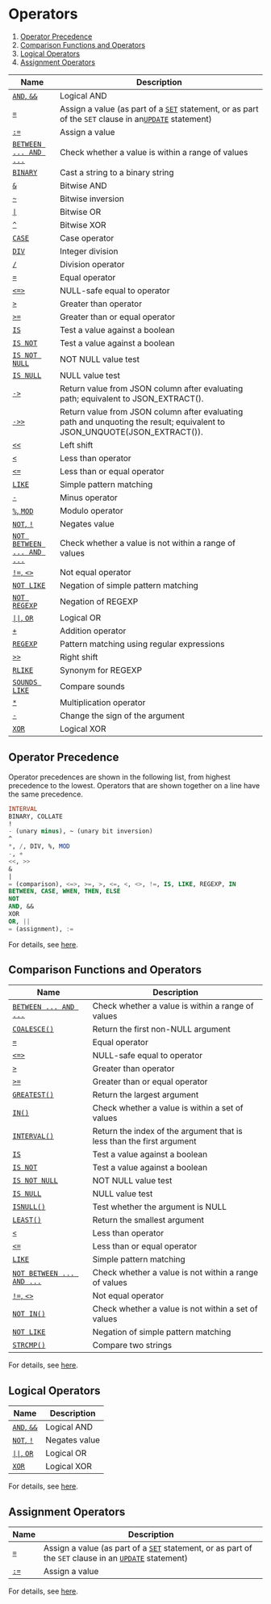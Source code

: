 # Operators

1. [Operator Precedence](#Operator-Precedence)
2. [Comparison Functions and Operators](#Comparison-Functions-and-Operators)
3. [Logical Operators](#Comparison-Functions-and-Operators)
4. [Assignment Operators](#Comparison-Functions-and-Operators)

| Name                                     | Description                              |
| ---------------------------------------- | ---------------------------------------- |
| [`AND`, `&&`](https://dev.mysql.com/doc/refman/5.7/en/logical-operators.html#operator_and) | Logical AND                              |
| [`=`](https://dev.mysql.com/doc/refman/5.7/en/assignment-operators.html#operator_assign-equal) | Assign a value (as part of a [`SET`](https://dev.mysql.com/doc/refman/5.7/en/set-variable.html) statement, or as part of the `SET` clause in an[`UPDATE`](https://dev.mysql.com/doc/refman/5.7/en/update.html) statement) |
| [`:=`](https://dev.mysql.com/doc/refman/5.7/en/assignment-operators.html#operator_assign-value) | Assign a value                           |
| [`BETWEEN ... AND ...`](https://dev.mysql.com/doc/refman/5.7/en/comparison-operators.html#operator_between) | Check whether a value is within a range of values |
| [`BINARY`](https://dev.mysql.com/doc/refman/5.7/en/cast-functions.html#operator_binary) | Cast a string to a binary string         |
| [`&`](https://dev.mysql.com/doc/refman/5.7/en/bit-functions.html#operator_bitwise-and) | Bitwise AND                              |
| [`~`](https://dev.mysql.com/doc/refman/5.7/en/bit-functions.html#operator_bitwise-invert) | Bitwise inversion                        |
| [`\|`](https://dev.mysql.com/doc/refman/5.7/en/bit-functions.html#operator_bitwise-or) | Bitwise OR                               |
| [`^`](https://dev.mysql.com/doc/refman/5.7/en/bit-functions.html#operator_bitwise-xor) | Bitwise XOR                              |
| [`CASE`](https://dev.mysql.com/doc/refman/5.7/en/control-flow-functions.html#operator_case) | Case operator                            |
| [`DIV`](https://dev.mysql.com/doc/refman/5.7/en/arithmetic-functions.html#operator_div) | Integer division                         |
| [`/`](https://dev.mysql.com/doc/refman/5.7/en/arithmetic-functions.html#operator_divide) | Division operator                        |
| [`=`](https://dev.mysql.com/doc/refman/5.7/en/comparison-operators.html#operator_equal) | Equal operator                           |
| [`<=>`](https://dev.mysql.com/doc/refman/5.7/en/comparison-operators.html#operator_equal-to) | NULL-safe equal to operator              |
| [`>`](https://dev.mysql.com/doc/refman/5.7/en/comparison-operators.html#operator_greater-than) | Greater than operator                    |
| [`>=`](https://dev.mysql.com/doc/refman/5.7/en/comparison-operators.html#operator_greater-than-or-equal) | Greater than or equal operator           |
| [`IS`](https://dev.mysql.com/doc/refman/5.7/en/comparison-operators.html#operator_is) | Test a value against a boolean           |
| [`IS NOT`](https://dev.mysql.com/doc/refman/5.7/en/comparison-operators.html#operator_is-not) | Test a value against a boolean           |
| [`IS NOT NULL`](https://dev.mysql.com/doc/refman/5.7/en/comparison-operators.html#operator_is-not-null) | NOT NULL value test                      |
| [`IS NULL`](https://dev.mysql.com/doc/refman/5.7/en/comparison-operators.html#operator_is-null) | NULL value test                          |
| [`->`](https://dev.mysql.com/doc/refman/5.7/en/json-search-functions.html#operator_json-column-path) | Return value from JSON column after evaluating path; equivalent to JSON_EXTRACT(). |
| [`->>`](https://dev.mysql.com/doc/refman/5.7/en/json-search-functions.html#operator_json-inline-path) | Return value from JSON column after evaluating path and unquoting the result; equivalent to JSON_UNQUOTE(JSON_EXTRACT()). |
| [`<<`](https://dev.mysql.com/doc/refman/5.7/en/bit-functions.html#operator_left-shift) | Left shift                               |
| [`<`](https://dev.mysql.com/doc/refman/5.7/en/comparison-operators.html#operator_less-than) | Less than operator                       |
| [`<=`](https://dev.mysql.com/doc/refman/5.7/en/comparison-operators.html#operator_less-than-or-equal) | Less than or equal operator              |
| [`LIKE`](https://dev.mysql.com/doc/refman/5.7/en/string-comparison-functions.html#operator_like) | Simple pattern matching                  |
| [`-`](https://dev.mysql.com/doc/refman/5.7/en/arithmetic-functions.html#operator_minus) | Minus operator                           |
| [`%`, `MOD`](https://dev.mysql.com/doc/refman/5.7/en/arithmetic-functions.html#operator_mod) | Modulo operator                          |
| [`NOT`, `!`](https://dev.mysql.com/doc/refman/5.7/en/logical-operators.html#operator_not) | Negates value                            |
| [`NOT BETWEEN ... AND ...`](https://dev.mysql.com/doc/refman/5.7/en/comparison-operators.html#operator_not-between) | Check whether a value is not within a range of values |
| [`!=`, `<>`](https://dev.mysql.com/doc/refman/5.7/en/comparison-operators.html#operator_not-equal) | Not equal operator                       |
| [`NOT LIKE`](https://dev.mysql.com/doc/refman/5.7/en/string-comparison-functions.html#operator_not-like) | Negation of simple pattern matching      |
| [`NOT REGEXP`](https://dev.mysql.com/doc/refman/5.7/en/regexp.html#operator_not-regexp) | Negation of REGEXP                       |
| [`\|\|`, `OR`](https://dev.mysql.com/doc/refman/5.7/en/logical-operators.html#operator_or) | Logical OR                               |
| [`+`](https://dev.mysql.com/doc/refman/5.7/en/arithmetic-functions.html#operator_plus) | Addition operator                        |
| [`REGEXP`](https://dev.mysql.com/doc/refman/5.7/en/regexp.html#operator_regexp) | Pattern matching using regular expressions |
| [`>>`](https://dev.mysql.com/doc/refman/5.7/en/bit-functions.html#operator_right-shift) | Right shift                              |
| [`RLIKE`](https://dev.mysql.com/doc/refman/5.7/en/regexp.html#operator_regexp) | Synonym for REGEXP                       |
| [`SOUNDS LIKE`](https://dev.mysql.com/doc/refman/5.7/en/string-functions.html#operator_sounds-like) | Compare sounds                           |
| [`*`](https://dev.mysql.com/doc/refman/5.7/en/arithmetic-functions.html#operator_times) | Multiplication operator                  |
| [`-`](https://dev.mysql.com/doc/refman/5.7/en/arithmetic-functions.html#operator_unary-minus) | Change the sign of the argument          |
| [`XOR`](https://dev.mysql.com/doc/refman/5.7/en/logical-operators.html#operator_xor) | Logical XOR                              |

## Operator Precedence

Operator precedences are shown in the following list, from highest precedence to the lowest. Operators that are shown together on a line have the same precedence.

``` sql
INTERVAL
BINARY, COLLATE
!
- (unary minus), ~ (unary bit inversion)
^
*, /, DIV, %, MOD
-, +
<<, >>
&
|
= (comparison), <=>, >=, >, <=, <, <>, !=, IS, LIKE, REGEXP, IN
BETWEEN, CASE, WHEN, THEN, ELSE
NOT
AND, &&
XOR
OR, ||
= (assignment), :=
```

For details, see [here](https://dev.mysql.com/doc/refman/5.7/en/operator-precedence.html).

## Comparison Functions and Operators

| Name                                     | Description                              |
| ---------------------------------------- | ---------------------------------------- |
| [`BETWEEN ... AND ...`](https://dev.mysql.com/doc/refman/5.7/en/comparison-operators.html#operator_between) | Check whether a value is within a range of values |
| [`COALESCE()`](https://dev.mysql.com/doc/refman/5.7/en/comparison-operators.html#function_coalesce) | Return the first non-NULL argument       |
| [`=`](https://dev.mysql.com/doc/refman/5.7/en/comparison-operators.html#operator_equal) | Equal operator                           |
| [`<=>`](https://dev.mysql.com/doc/refman/5.7/en/comparison-operators.html#operator_equal-to) | NULL-safe equal to operator              |
| [`>`](https://dev.mysql.com/doc/refman/5.7/en/comparison-operators.html#operator_greater-than) | Greater than operator                    |
| [`>=`](https://dev.mysql.com/doc/refman/5.7/en/comparison-operators.html#operator_greater-than-or-equal) | Greater than or equal operator           |
| [`GREATEST()`](https://dev.mysql.com/doc/refman/5.7/en/comparison-operators.html#function_greatest) | Return the largest argument              |
| [`IN()`](https://dev.mysql.com/doc/refman/5.7/en/comparison-operators.html#function_in) | Check whether a value is within a set of values |
| [`INTERVAL()`](https://dev.mysql.com/doc/refman/5.7/en/comparison-operators.html#function_interval) | Return the index of the argument that is less than the first argument |
| [`IS`](https://dev.mysql.com/doc/refman/5.7/en/comparison-operators.html#operator_is) | Test a value against a boolean           |
| [`IS NOT`](https://dev.mysql.com/doc/refman/5.7/en/comparison-operators.html#operator_is-not) | Test a value against a boolean           |
| [`IS NOT NULL`](https://dev.mysql.com/doc/refman/5.7/en/comparison-operators.html#operator_is-not-null) | NOT NULL value test                      |
| [`IS NULL`](https://dev.mysql.com/doc/refman/5.7/en/comparison-operators.html#operator_is-null) | NULL value test                          |
| [`ISNULL()`](https://dev.mysql.com/doc/refman/5.7/en/comparison-operators.html#function_isnull) | Test whether the argument is NULL        |
| [`LEAST()`](https://dev.mysql.com/doc/refman/5.7/en/comparison-operators.html#function_least) | Return the smallest argument             |
| [`<`](https://dev.mysql.com/doc/refman/5.7/en/comparison-operators.html#operator_less-than) | Less than operator                       |
| [`<=`](https://dev.mysql.com/doc/refman/5.7/en/comparison-operators.html#operator_less-than-or-equal) | Less than or equal operator              |
| [`LIKE`](https://dev.mysql.com/doc/refman/5.7/en/string-comparison-functions.html#operator_like) | Simple pattern matching                  |
| [`NOT BETWEEN ... AND ...`](https://dev.mysql.com/doc/refman/5.7/en/comparison-operators.html#operator_not-between) | Check whether a value is not within a range of values |
| [`!=`, `<>`](https://dev.mysql.com/doc/refman/5.7/en/comparison-operators.html#operator_not-equal) | Not equal operator                       |
| [`NOT IN()`](https://dev.mysql.com/doc/refman/5.7/en/comparison-operators.html#function_not-in) | Check whether a value is not within a set of values |
| [`NOT LIKE`](https://dev.mysql.com/doc/refman/5.7/en/string-comparison-functions.html#operator_not-like) | Negation of simple pattern matching      |
| [`STRCMP()`](https://dev.mysql.com/doc/refman/5.7/en/string-comparison-functions.html#function_strcmp) | Compare two strings                      |

For details, see [here](https://dev.mysql.com/doc/refman/5.7/en/comparison-operators.html).

## Logical Operators

| Name                                     | Description   |
| ---------------------------------------- | ------------- |
| [`AND`, `&&`](https://dev.mysql.com/doc/refman/5.7/en/logical-operators.html#operator_and) | Logical AND   |
| [`NOT`, `!`](https://dev.mysql.com/doc/refman/5.7/en/logical-operators.html#operator_not) | Negates value |
| [`\|\|`, `OR`](https://dev.mysql.com/doc/refman/5.7/en/logical-operators.html#operator_or) | Logical OR    |
| [`XOR`](https://dev.mysql.com/doc/refman/5.7/en/logical-operators.html#operator_xor) | Logical XOR   |

For details, see [here](https://dev.mysql.com/doc/refman/5.7/en/group-by-handling.html).

## Assignment Operators

| Name                                     | Description                              |
| ---------------------------------------- | ---------------------------------------- |
| [`=`](https://dev.mysql.com/doc/refman/5.7/en/assignment-operators.html#operator_assign-equal) | Assign a value (as part of a [`SET`](https://dev.mysql.com/doc/refman/5.7/en/set-variable.html) statement, or as part of the `SET` clause in an [`UPDATE`](https://dev.mysql.com/doc/refman/5.7/en/update.html) statement) |
| [`:=`](https://dev.mysql.com/doc/refman/5.7/en/assignment-operators.html#operator_assign-value) | Assign a value                           |

For details, see [here](https://dev.mysql.com/doc/refman/5.7/en/group-by-functional-dependence.html).
